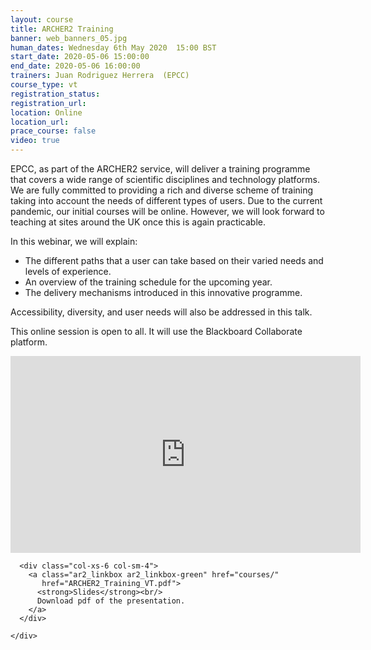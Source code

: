 ```yaml
---
layout: course
title: ARCHER2 Training
banner: web_banners_05.jpg
human_dates: Wednesday 6th May 2020  15:00 BST
start_date: 2020-05-06 15:00:00
end_date: 2020-05-06 16:00:00
trainers: Juan Rodriguez Herrera  (EPCC)
course_type: vt
registration_status:
registration_url:
location: Online
location_url:
prace_course: false
video: true
---
```


EPCC, as part of the ARCHER2 service, will deliver a training programme that covers a wide range of scientific disciplines and technology platforms. We are fully committed to providing a rich and diverse scheme of training taking into account the needs of different types of users. Due to the current pandemic, our initial courses will be online. However, we will look forward to teaching at sites around the UK once this is again practicable.

In this webinar, we will explain:
* The different paths that a user can take based on their varied needs and levels of experience.
* An overview of the training schedule for the upcoming year.
* The delivery mechanisms introduced in this innovative programme.

Accessibility, diversity, and user needs will also be addressed in this talk.

This online session is open to all. It will use the Blackboard Collaborate platform.

<div>

<iframe title="Video"  width="560" height="315" src="https://www.youtube.com/embed/AUh2h4jO6VI" frameborder="0" allow="accelerometer; autoplay; encrypted-media; gyroscope; picture-in-picture" allowfullscreen></iframe>

</div>


<section id="service">
  <div class="container">
    <div class="row ">	

<!--

      <div class="col-xs-6 col-sm-4">
        <a class="ar2_linkbox ar2_linkbox-teal" href="  ">
          <strong>Transcript</strong><br/>
          Download a transcript of the video audio
        </a>
      </div>

-->

      <div class="col-xs-6 col-sm-4">
        <a class="ar2_linkbox ar2_linkbox-green" href="courses/"
           href="ARCHER2_Training_VT.pdf">
          <strong>Slides</strong><br/>
          Download pdf of the presentation.
        </a>
      </div>
										
    </div>
  </div>
</section>
